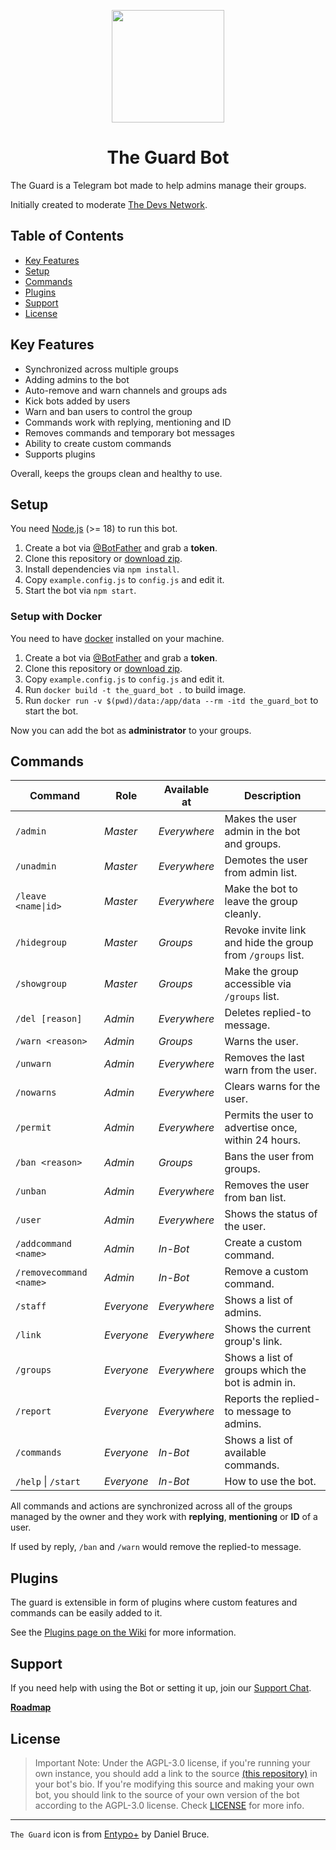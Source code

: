 <p align="center">
  <img src="assets/logo.png" width="180" height="180">
  <h1 align="center">The Guard Bot</h1>
</p>
The Guard is a Telegram bot made to help admins manage their groups.

Initially created to moderate [The Devs Network](https://thedevs.network).

## Table of Contents
* [Key Features](#key-features)
* [Setup](#setup)
* [Commands](#commands)
* [Plugins](#plugins)
* [Support](#support)
* [License](#license)

## Key Features
* Synchronized across multiple groups
* Adding admins to the bot
* Auto-remove and warn channels and groups ads
* Kick bots added by users
* Warn and ban users to control the group
* Commands work with replying, mentioning and ID
* Removes commands and temporary bot messages
* Ability to create custom commands
* Supports plugins

Overall, keeps the groups clean and healthy to use.

## Setup
You need [Node.js](https://nodejs.org/) (>= 18) to run this bot.

1. Create a bot via [@BotFather](https://t.me/BotFather) and grab a **token**.
2. Clone this repository or [download zip](https://github.com/TheDevs-Network/the-guard-bot/archive/master.zip).
3. Install dependencies via `npm install`.
4. Copy `example.config.js` to `config.js` and edit it.
5. Start the bot via `npm start`.

### Setup with Docker
You need to have [docker](https://docs.docker.com/engine/installation/linux/docker-ce/ubuntu/#install-from-a-package) installed on your machine.

1. Create a bot via [@BotFather](https://t.me/BotFather) and grab a **token**.
2. Clone this repository or [download zip](https://github.com/TheDevs-Network/the-guard-bot/archive/master.zip).
3. Copy `example.config.js` to `config.js` and edit it.
4. Run `docker build -t the_guard_bot .` to build image.
5. Run `docker run -v $(pwd)/data:/app/data --rm -itd the_guard_bot` to start the bot.

Now you can add the bot as **administrator** to your groups.

## Commands
Command                 | Role       | Available at | Description
----------------------- | ---------- | ------------ | -----------------
`/admin`                | _Master_   | _Everywhere_ | Makes the user admin in the bot and groups.
`/unadmin`              | _Master_   | _Everywhere_ | Demotes the user from admin list.
`/leave <name\|id>`     | _Master_   | _Everywhere_ | Make the bot to leave the group cleanly.
`/hidegroup`            | _Master_   | _Groups_     | Revoke invite link and hide the group from `/groups` list.
`/showgroup`            | _Master_   | _Groups_     | Make the group accessible via `/groups` list.
`/del [reason]`         | _Admin_    | _Everywhere_ | Deletes replied-to message.
`/warn <reason>`        | _Admin_    | _Groups_     | Warns the user.
`/unwarn`               | _Admin_    | _Everywhere_ | Removes the last warn from the user.
`/nowarns`              | _Admin_    | _Everywhere_ | Clears warns for the user.
`/permit`               | _Admin_    | _Everywhere_ | Permits the user to advertise once, within 24 hours.
`/ban <reason>`         | _Admin_    | _Groups_     | Bans the user from groups.
`/unban`                | _Admin_    | _Everywhere_ | Removes the user from ban list.
`/user`                 | _Admin_    | _Everywhere_ | Shows the status of the user.
`/addcommand <name>`    | _Admin_    | _In-Bot_     | Create a custom command.
`/removecommand <name>` | _Admin_    | _In-Bot_     | Remove a custom command.
`/staff`                | _Everyone_ | _Everywhere_ | Shows a list of admins.
`/link`                 | _Everyone_ | _Everywhere_ | Shows the current group's link.
`/groups`               | _Everyone_ | _Everywhere_ | Shows a list of groups which the bot is admin in.
`/report`               | _Everyone_ | _Everywhere_ | Reports the replied-to message to admins.
`/commands`             | _Everyone_ | _In-Bot_     | Shows a list of available commands.
`/help` \| `/start`     | _Everyone_ | _In-Bot_     | How to use the bot.

All commands and actions are synchronized across all of the groups managed by the owner and they work with **replying**, **mentioning** or **ID** of a user.

If used by reply, `/ban` and `/warn` would remove the replied-to message.

## Plugins

The guard is extensible in form of plugins where custom features and commands can be easily added to it.

See the [Plugins page on the Wiki](https://github.com/thedevs-network/the-guard-bot/wiki/Plugins) for more information.

## Support

If you need help with using the Bot or setting it up, join our [Support Chat](https://t.me/theguardsupport).

[**Roadmap**](https://github.com/TheDevs-Network/the-guard-bot/projects/1)

## License

> Important Note: Under the AGPL-3.0 license, if you're running your own instance, you should add a link to the source [(this repository)](https://github.com/TheDevs-Network/the-guard-bot) in your bot's bio. If you're modifying this source and making your own bot, you should link to the source of your own version of the bot according to the AGPL-3.0 license. Check [LICENSE](LICENSE) for more info.

---

`The Guard` icon is from [Entypo+](http://entypo.com/) by Daniel Bruce.
